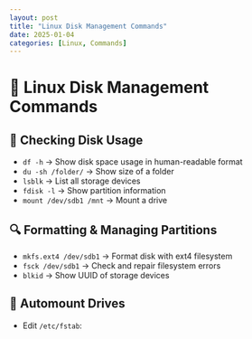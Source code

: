 ```yaml
---
layout: post
title: "Linux Disk Management Commands"
date: 2025-01-04
categories: [Linux, Commands]
---
```


# 💾 Linux Disk Management Commands

## 📝 Checking Disk Usage
- `df -h` → Show disk space usage in human-readable format
- `du -sh /folder/` → Show size of a folder
- `lsblk` → List all storage devices
- `fdisk -l` → Show partition information
- `mount /dev/sdb1 /mnt` → Mount a drive

## 🔍 Formatting & Managing Partitions
- `mkfs.ext4 /dev/sdb1` → Format disk with ext4 filesystem
- `fsck /dev/sdb1` → Check and repair filesystem errors
- `blkid` → Show UUID of storage devices

## 🚀 Automount Drives
- Edit `/etc/fstab`:
